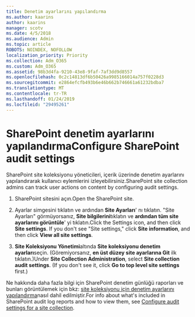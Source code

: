 ```yaml
---
title: Denetim ayarlarını yapılandırma
ms.author: kaarins
author: kaarins
manager: scotv
ms.date: 4/5/2018
ms.audience: Admin
ms.topic: article
ROBOTS: NOINDEX, NOFOLLOW
localization_priority: Priority
ms.collection: Adm_O365
ms.custom: Adm_O365
ms.assetid: 98b3d4fa-9210-43e8-9faf-7af3dd9d8557
ms.openlocfilehash: 0c2c14813df6b50426a9985166014a757f0228d3
ms.sourcegitcommit: e2864efcfb493b6e46b662b746661a61232bdba7
ms.translationtype: MT
ms.contentlocale: tr-TR
ms.lasthandoff: 01/24/2019
ms.locfileid: "29495261"
---
```

# <a name="configure-sharepoint-audit-settings"></a><span data-ttu-id="ca4b6-102">SharePoint denetim ayarlarını yapılandırma</span><span class="sxs-lookup"><span data-stu-id="ca4b6-102">Configure SharePoint audit settings</span></span>

<span data-ttu-id="ca4b6-103">SharePoint site koleksiyonu yöneticileri, içerik üzerinde denetim ayarlarını yapılandırarak kullanıcı eylemlerini izleyebilirsiniz.</span><span class="sxs-lookup"><span data-stu-id="ca4b6-103">SharePoint site collection admins can track user actions on content by configuring audit settings.</span></span>
  
1. <span data-ttu-id="ca4b6-104">SharePoint sitesini açın.</span><span class="sxs-lookup"><span data-stu-id="ca4b6-104">Open the SharePoint site.</span></span>
    
2. <span data-ttu-id="ca4b6-p101">Ayarlar simgesini tıklatın ve ardından **Site Ayarları**' nı tıklatın. "Site Ayarları" görmüyorsanız, **Site bilgilerini**tıklatın ve **ardından tüm site ayarlarını görüntüle**' yi tıklatın.</span><span class="sxs-lookup"><span data-stu-id="ca4b6-p101">Click the Settings icon, and then click **Site settings**. If you don't see "Site settings," click **Site information**, and then click **View all site settings**.</span></span>
    
3. <span data-ttu-id="ca4b6-p102">**Site Koleksiyonu Yönetimi**altında **Site koleksiyonu denetim ayarları**seçin. (Göremiyorsanız, **en üst düzey site ayarlarına Git** ilk tıklatın.)</span><span class="sxs-lookup"><span data-stu-id="ca4b6-p102">Under **Site Collection Administration**, select **Site collection audit settings**. (If you don't see it, click **Go to top level site settings** first.)</span></span> 
    
<span data-ttu-id="ca4b6-109">Ne hakkında daha fazla bilgi için SharePoint denetim günlüğü raporları ve bunları görüntülemek için bkz: [site koleksiyonu için denetim ayarlarını yapılandırma](https://go.microsoft.com/fwlink/?linkid=404050)nasıl dahil edilmiştir.</span><span class="sxs-lookup"><span data-stu-id="ca4b6-109">For info about what's included in SharePoint audit log reports and how to view them, see [Configure audit settings for a site collection](https://go.microsoft.com/fwlink/?linkid=404050).</span></span>
  

